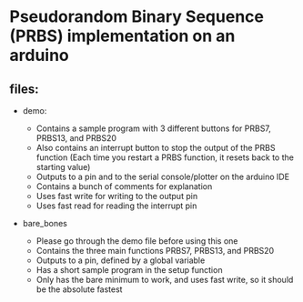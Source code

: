 # Pseudorandom Binary Sequence (PRBS) implementation on an arduino

## files:
- demo:
  - Contains a sample program with 3 different buttons for PRBS7, PRBS13, and PRBS20
  - Also contains an interrupt button to stop the output of the PRBS function (Each time you restart a PRBS function, it resets back to the starting value)
  - Outputs to a pin and to the serial console/plotter on the arduino IDE
  - Contains a bunch of comments for explanation
  - Uses fast write for writing to the output pin
  - Uses fast read for reading the interrupt pin
  
- bare_bones
  - Please go through the demo file before using this one
  - Contains the three main functions PRBS7, PRBS13, and PRBS20
  - Outputs to a pin, defined by a global variable
  - Has a short sample program in the setup function
  - Only has the bare minimum to work, and uses fast write, so it should be the absolute fastest
